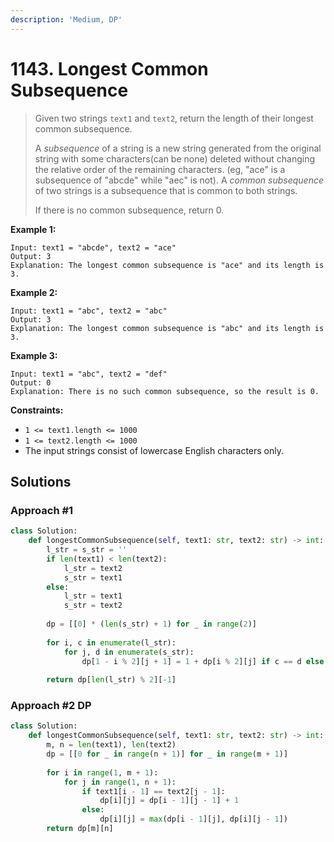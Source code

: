 ```yaml
---
description: 'Medium, DP'
---
```


# 1143. Longest Common Subsequence

> Given two strings `text1` and `text2`, return the length of their longest common subsequence.
>
> A _subsequence_ of a string is a new string generated from the original string with some characters\(can be none\) deleted without changing the relative order of the remaining characters. \(eg, "ace" is a subsequence of "abcde" while "aec" is not\). A _common subsequence_ of two strings is a subsequence that is common to both strings.
>
> If there is no common subsequence, return 0.

**Example 1:**

```text
Input: text1 = "abcde", text2 = "ace" 
Output: 3  
Explanation: The longest common subsequence is "ace" and its length is 3.
```

**Example 2:**

```text
Input: text1 = "abc", text2 = "abc"
Output: 3
Explanation: The longest common subsequence is "abc" and its length is 3.
```

**Example 3:**

```text
Input: text1 = "abc", text2 = "def"
Output: 0
Explanation: There is no such common subsequence, so the result is 0.
```

**Constraints:**

* `1 <= text1.length <= 1000`
* `1 <= text2.length <= 1000`
* The input strings consist of lowercase English characters only.

## Solutions

### Approach \#1

```python
class Solution:
    def longestCommonSubsequence(self, text1: str, text2: str) -> int:
        l_str = s_str = ''
        if len(text1) < len(text2):
            l_str = text2
            s_str = text1
        else:
            l_str = text1
            s_str = text2
            
        dp = [[0] * (len(s_str) + 1) for _ in range(2)]
        
        for i, c in enumerate(l_str):
            for j, d in enumerate(s_str):
                dp[1 - i % 2][j + 1] = 1 + dp[i % 2][j] if c == d else max(dp[i % 2][j + 1], dp[1 - i % 2][j])
                
        return dp[len(l_str) % 2][-1]
```

### Approach \#2 DP

```python
class Solution:
    def longestCommonSubsequence(self, text1: str, text2: str) -> int:
        m, n = len(text1), len(text2)
        dp = [[0 for _ in range(n + 1)] for _ in range(m + 1)]
        
        for i in range(1, m + 1):
            for j in range(1, n + 1):
                if text1[i - 1] == text2[j - 1]:
                    dp[i][j] = dp[i - 1][j - 1] + 1
                else:
                    dp[i][j] = max(dp[i - 1][j], dp[i][j - 1])
        return dp[m][n]
```


